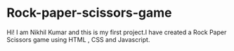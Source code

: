 # Rock-paper-scissors-game

Hi! I am Nikhil Kumar and this is my first project.I have created a Rock Paper Scissors game using HTML , CSS and Javascript.
